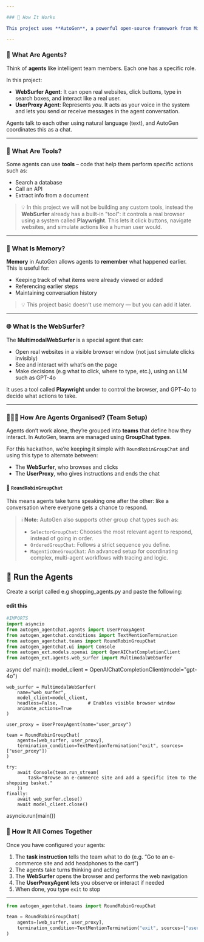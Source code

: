 ```yaml
---

### 🧠 How It Works

This project uses **AutoGen**, a powerful open-source framework from Microsoft that lets multiple AI "agents" talk to each other and work together to solve complex tasks. Here's a breakdown of the main building blocks involved:

---
```


### 🤖 What Are Agents?

Think of **agents** like intelligent team members. Each one has a specific role.

In this project:

- **WebSurfer Agent**: It can open real websites, click buttons, type in search boxes, and interact like a real user.
- **UserProxy Agent**: Represents *you*. It acts as your voice in the system and lets you send or receive messages in the agent conversation.

Agents talk to each other using natural language (text), and AutoGen coordinates this as a chat.

---

### 🧰 What Are Tools?

Some agents can use **tools** – code that help them perform specific actions such as:

- Search a database
- Call an API
- Extract info from a document

> 💡 In this project we will not be building any custom tools, instead the **WebSurfer** already has a built-in "tool": it controls a real browser using a system called **Playwright**. This lets it click buttons, navigate websites, and simulate actions like a human user would.

---

### 🧠 What Is Memory?

**Memory** in AutoGen allows agents to **remember** what happened earlier. This is useful for:

- Keeping track of what items were already viewed or added
- Referencing earlier steps
- Maintaining conversation history

> 💡 This project basic doesn’t use memory — but you can add it later.

---

### 🌐 What Is the WebSurfer?

The **MultimodalWebSurfer** is a special agent that can:

- Open real websites in a visible browser window (not just simulate clicks invisibly)
- See and interact with what’s on the page
- Make decisions (e.g what to click, where to type, etc.), using an LLM such as GPT-4o

It uses a tool called **Playwright** under to control the browser, and GPT-4o to decide what actions to take.

---

### 🧑‍🤝‍🧑 How Are Agents Organised? (Team Setup)

Agents don’t work alone, they’re grouped into **teams** that define how they interact. In AutoGen, teams are managed using **GroupChat types**.

For this hackathon, we’re keeping it simple with `RoundRobinGroupChat` and using this type to alternate between:
- The **WebSurfer**, who browses and clicks
- The **UserProxy**, who gives instructions and ends the chat

#### 🔄 `RoundRobinGroupChat`

This means agents take turns speaking one after the other: like a conversation where everyone gets a chance to respond.

> ℹ️ **Note:** AutoGen also supports other group chat types such as:
> - `SelectorGroupChat`: Chooses the most relevant agent to respond, instead of going in order.
> - `OrderedGroupChat`: Follows a strict sequence you define.
> - `MagenticOneGroupChat`: An advanced setup for coordinating complex, multi-agent workflows with tracing and logic.





## 🚀 Run the Agents

Create a script called e.g shopping_agents.py and paste the following:
 #### edit this 
```python
#IMPORTS
import asyncio
from autogen_agentchat.agents import UserProxyAgent
from autogen_agentchat.conditions import TextMentionTermination
from autogen_agentchat.teams import RoundRobinGroupChat
from autogen_agentchat.ui import Console
from autogen_ext.models.openai import OpenAIChatCompletionClient
from autogen_ext.agents.web_surfer import MultimodalWebSurfer
```

async def main():
    model_client = OpenAIChatCompletionClient(model="gpt-4o")

    web_surfer = MultimodalWebSurfer(
        name="web_surfer",
        model_client=model_client,
        headless=False,           # Enables visible browser window
        animate_actions=True
    )

    user_proxy = UserProxyAgent(name="user_proxy")

    team = RoundRobinGroupChat(
        agents=[web_surfer, user_proxy],
        termination_condition=TextMentionTermination("exit", sources=["user_proxy"])
    )

    try:
        await Console(team.run_stream(
            task="Browse an e-commerce site and add a specific item to the shopping basket."
        ))
    finally:
        await web_surfer.close()
        await model_client.close()

asyncio.run(main())

### 🧩 How It All Comes Together

Once you have configured your agents:

1. The **task instruction** tells the team what to do (e.g. “Go to an e-commerce site and add headphones to the cart”)
2. The agents take turns thinking and acting
3. The **WebSurfer** opens the browser and performs the web navigation
4. The **UserProxyAgent** lets you observe or interact if needed
5. When done, you type `exit` to stop

---

```python
from autogen_agentchat.teams import RoundRobinGroupChat

team = RoundRobinGroupChat(
    agents=[web_surfer, user_proxy],
    termination_condition=TextMentionTermination("exit", sources=["user_proxy"])
)
```
